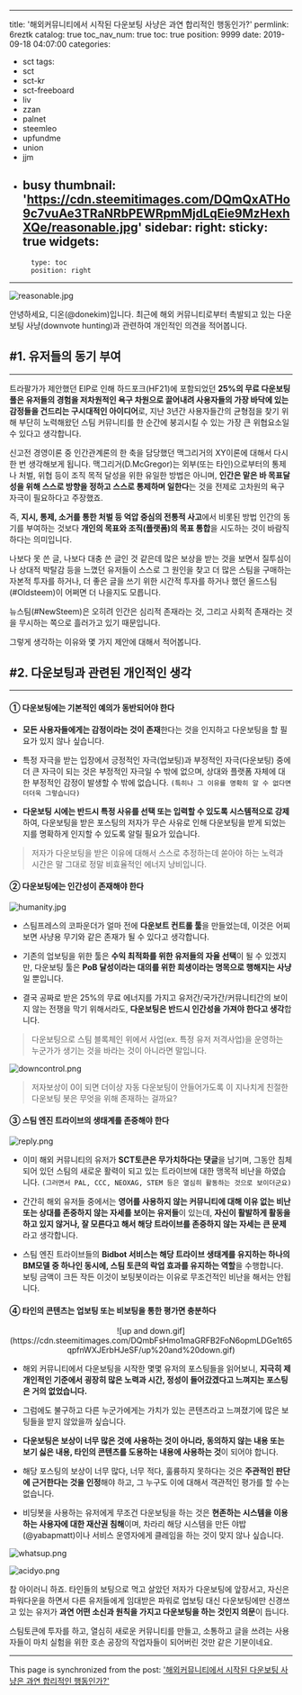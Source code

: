 
---
title: '해외커뮤니티에서 시작된 다운보팅 사냥은 과연 합리적인 행동인가?'
permlink: 6reztk
catalog: true
toc_nav_num: true
toc: true
position: 9999
date: 2019-09-18 04:07:00
categories:
- sct
tags:
- sct
- sct-kr
- sct-freeboard
- liv
- zzan
- palnet
- steemleo
- upfundme
- union
- jjm
- busy
thumbnail: 'https://cdn.steemitimages.com/DQmQxATHo9c7vuAe3TRaNRbPEWRpmMjdLqEie9MzHexhXQe/reasonable.jpg'
sidebar:
    right:
        sticky: true
widgets:
    -
        type: toc
        position: right
---


![reasonable.jpg](https://cdn.steemitimages.com/DQmQxATHo9c7vuAe3TRaNRbPEWRpmMjdLqEie9MzHexhXQe/reasonable.jpg)

안녕하세요, 디온(@donekim)입니다. 최근에 해외 커뮤니티로부터 촉발되고 있는 다운보팅 사냥(downvote hunting)과 관련하여 개인적인 의견을 적어봅니다. 

## #1. 유저들의 동기 부여
---

트라팔가가 제안했던 EIP로 인해 하드포크(HF21)에 포함되었던 **25%의 무료 다운보팅 풀은 유저들의 경험을 저차원적인 욕구 차원으로 끌어내려 사용자들의 가장 바닥에 있는 감정들을 건드리는 구시대적인 아이디어**로, 지난 3년간 사용자들간의 균형점을 찾기 위해 부단히 노력해왔던 스팀 커뮤니티를 한 순간에 붕괴시킬 수 있는 가장 큰 위협요소일 수 있다고 생각합니다.

신고전 경영이론 중 인간관계론의 한 축을 담당했던 맥그리거의 XY이론에 대해서 다시 한 번 생각해보게 됩니다. 맥그리거(D.McGregor)는 외부(또는 타인)으로부터의 통제나 처벌, 위협 등이 조직 목적 달성을 위한 유일한 방법은 아니며, **인간은 맡은 바 목표달성을 위해 스스로 방향을 정하고 스스로 통제하며 일한다**는 것을 전제로 고차원의 욕구 자극이 필요하다고 주장했죠.

즉, **지시, 통제, 소거를 통한 처벌 등 억압 중심의 전통적 사고**에서 비롯된 방법 인간의 동기를 부여하는 것보다 **개인의 목표와 조직(플랫폼)의 목표 통합**을 시도하는 것이 바람직하다는 의미입니다. 

나보다 못 쓴 글, 나보다 대충 쓴 글인 것 같은데 많은 보상을 받는 것을 보면서 질투심이나 상대적 박탈감 등을 느꼈던 유저들이 스스로 그 원인을 찾고 더 많은 스팀을 구매하는 자본적 투자를 하거나, 더 좋은 글을 쓰기 위한 시간적 투자를 하거나 했던 올드스팀(#Oldsteem)이 어쩌면 더 나을지도 모릅니다.

뉴스팀(#NewSteem)은 오히려 인간은 심리적 존재라는 것, 그리고 사회적 존재라는 것을 무시하는 쪽으로 흘러가고 있기 때문입니다. 

그렇게 생각하는 이유와 몇 가지 제안에 대해서 적어봅니다.

## #2. 다운보팅과 관련된 개인적인 생각
---

#### ① 다운보팅에는 기본적인 예의가 동반되어야 한다

- **모든 사용자들에게는 감정이라는 것이 존재**한다는 것을 인지하고 다운보팅을 할 필요가 있지 않나 싶습니다.

- 특정 자극을 받는 입장에서 긍정적인 자극(업보팅)과 부정적인 자극(다운보팅) 중에 더 큰 자극이 되는 것은 부정적인 자극일 수 밖에 없으며, 상대와 플랫폼 자체에 대한 부정적인 감정이 발생할 수 밖에 없습니다. `(특히나 그 이유를 명확히 알 수 없다면 더더욱 그렇습니다)`

- **다운보팅 시에는 반드시 특정 사유를 선택 또는 입력할 수 있도록 시스템적으로 강제**하여, 다운보팅을 받은 포스팅의 저자가 무슨 사유로  인해 다운보팅을 받게 되었는지를 명확하게 인지할 수 있도록 알릴 필요가 있습니다.

> 저자가 다운보팅을 받은 이유에 대해서 스스로 추정하는데 쏟아야 하는 노력과 시간은 말 그대로 정말 비효율적인 에너지 낭비입니다.


#### ② 다운보팅에는 인간성이 존재해야 한다

![humanity.jpg](https://cdn.steemitimages.com/DQmXsnGq1p5zUfmcqckkez81oFKhboLHLM8iipaqg6a7Y5K/humanity.jpg)

- 스팀프레스의 코파운더가 얼마 전에 **다운보트 컨트롤 툴**을 만들었는데, 이것은 어찌보면 사냥용 무기와 같은 존재가 될 수 있다고 생각합니다. 

- 기존의 업보팅을 위한 툴은 **수익 최적화를 위한 유저들의 자율 선택**이 될 수 있겠지만, 다운보팅 툴은 **PoB 달성이라는 대의를 위한 희생이라는 명목으로 행해지는 사냥**일 뿐입니다. 

- 결국 공짜로 받은 25%의 무료 에너지를 가지고 유저간/국가간/커뮤니티간의 보이지 않는 전쟁을 막기 위해서라도, **다운보팅은 반드시 인간성을 가져야 한다고 생각**합니다.

> 다운보팅으로 스팀 블록체인 위에서 사업(ex. 특정 유저 저격사업)을 운영하는 누군가가 생기는 것을 바라는 것이 아니라면 말입니다.

![downcontrol.png](https://cdn.steemitimages.com/DQmecPB6PsUk82Xrjb5KQVDXs4moStvppJTk3mkjmaRgoaH/downcontrol.png)

> 저자보상이 0이 되면 더이상 자동 다운보팅이 안들어가도록 이 지나치게 친절한 다운보팅 봇은 무엇을 위해 존재하는 걸까요?


#### ③ 스팀 엔진 트라이브의 생태계를 존중해야 한다

![reply.png](https://cdn.steemitimages.com/DQmWd2sWX2zzdi4ajxWMsqx52PLKW8ZZu3NHwDW92jLqU7N/reply.png)

- 이미 해외 커뮤니티의 유저가 **SCT토큰은 무가치하다는 댓글**을 남기며, 그동안 침체되어 있던 스팀의 새로운 활력이 되고 있는 트라이브에 대한 맹목적 비난을 하였습니다. `(그러면서 PAL, CCC, NEOXAG, STEM 등은 열심히 활동하는 것으로 보이더군요)`

- 간간히 해외 유저들 중에서는 **영어를 사용하지 않는 커뮤니티에 대해 이유 없는 비난 또는 상대를 존중하지 않는 자세를 보이는 유저들**이 있는데, **자신이 활발하게 활동을 하고 있지 않거나, 잘 모른다고 해서 해당 트라이브를 존중하지 않는 자세는 큰 문제**라고 생각합니다. 

- 스팀 엔진 트라이브들의 **Bidbot 서비스는 해당 트라이브 생태계를 유지하는 하나의 BM모델 중 하나인 동시에, 스팀 토큰의 락업 효과를 유지하는 역할**을 수행합니다. 보팅 금액이 크든 작든 이것이 보팅봇이라는 이유로 무조건적인 비난을 해서는 안됩니다. 

#### ④ 타인의 콘텐츠는 업보팅 또는 비보팅을 통한 평가면 충분하다


<center>![up and down.gif](https://cdn.steemitimages.com/DQmbFsHmo1maGRFB2FoN6opmLDGe1t65qpfnWXJErbHJeSF/up%20and%20down.gif)</center>

- 해외 커뮤니티에서 다운보팅을 시작한 몇몇 유저의 포스팅들을 읽어보니, **지극히 제 개인적인 기준에서 굉장히 많은 노력과 시간, 정성이 들어갔겠다고 느껴지는 포스팅은 거의 없었습니다.** 

- 그럼에도 불구하고 다른 누군가에게는 가치가 있는 콘텐츠라고 느껴졌기에 많은 보팅들을 받지 않았을까 싶습니다.

- **다운보팅은 보상이 너무 많은 것에 사용하는 것이 아니라, 동의하지 않는 내용 또는 보기 싫은 내용, 타인의 콘텐츠를 도용하는 내용에 사용하는 것**이 되어야 합니다. 

- 해당 포스팅의 보상이 너무 많다, 너무 적다, 훌륭하지 못하다는 것은 **주관적인 판단에 근거한다는 것을 인정**해야 하고, 그 누구도 이에 대해서 객관적인 평가를 할 수는 없습니다.

- 비딩봇을 사용하는 유저에게 무조건 다운보팅을 하는 것은 **현존하는 시스템을 이용하는 사용자에 대한 재산권 침해**이며, 차라리 해당 시스템을 만든 야밥(@yabapmatt)이나 서비스 운영자에게 클레임을 하는 것이 맞지 않나 싶습니다.

![whatsup.png](https://cdn.steemitimages.com/DQmYuqmaDNBt6QuZHAk6qBTkQbu65FuAe41JXDUnBxxJSDj/whatsup.png)

![acidyo.png](https://cdn.steemitimages.com/DQmcrGbyVvRUNMyedLpp8L4mFudcVXvMZ2a8EF3i6jtvxGs/acidyo.png)


참 아이러니 하죠. 타인들의 보팅으로 먹고 살았던 저자가 다운보팅에 앞장서고, 자신은 파워다운을 하면서 다른 유저들에게 임대받은 파워로 업보팅 대신 다운보팅에만 신경쓰고 있는 유저가 **과연 어떤 소신과 원칙을 가지고 다운보팅을 하는 것인지 의문**이 듭니다.

스팀토큰에 투자를 하고, 열심히 새로운 커뮤니티를 만들고, 소통하고 글을 쓰려는 사용자들이 마치 실험을 위한 호손 공장의 작업자들이 되어버린 것만 같은 기분이네요.

- - -

This page is synchronized from the post: ['해외커뮤니티에서 시작된 다운보팅 사냥은 과연 합리적인 행동인가?'](https://steemit.com/@donekim/6reztk)
